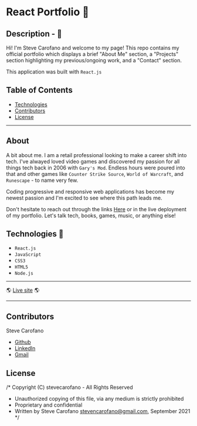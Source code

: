 # React Portfolio :test_tube:

## Description - :page_with_curl:

Hi! I'm Steve Carofano and welcome to my page! This repo contains my official portfolio which displays
a brief "About Me" section, a "Projects" section highlighting my previous/ongoing work, and a "Contact" section.

This application was built with ```React.js```
## Table of Contents
* [Technologies](#technologies)
* [Contributors](#contributors)
* [License](#license)

---

## About

A bit about me. I am a retail professional looking to make a career shift into tech. I've alwayed loved video games and discovered my passion for all things tech back in 2006 with ```Gary's Mod```. Endless hours were poured into that and other games like ```Counter Strike Source```, ```World of Warcraft```, and ```Runescape``` - to name very few.

Coding progressive and responsive web applications has become my newest passion and I'm excited to see where this path leads me.

Don't hesitate to reach out through the links [Here](#contributors) or in the live deployment of my portfolio. Let's talk tech, books, games, music, or anything else!

## Technologies :iphone:
* ```React.js```
* ```JavaScript```
* ```CSS3```
* ```HTML5```
* ```Node.js```


---

:earth_americas: [Live site](https://stevecarofano.github.io/ReactPortfolio/) :earth_americas:

---


## Contributors
Steve Carofano
* [Github](https://github.com/stevecarofano)
* [LinkedIn](https://www.linkedin.com/in/steve-carofano-6708a6ba/)
* [Gmail](mailto:stevencarofano@gmail.com?subject=[Github])

## License 

/* Copyright (C) stevecarofano - All Rights Reserved
 * Unauthorized copying of this file, via any medium is strictly prohibited
 * Proprietary and confidential
 * Written by Steve Carofano <stevencarofano@gmail.com>, September 2021
 */

